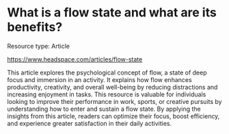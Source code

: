 # What is a flow state and what are its benefits?

Resource type: Article

https://www.headspace.com/articles/flow-state

This article explores the psychological concept of flow, a state of deep focus and immersion in an activity. It explains how flow enhances productivity, creativity, and overall well-being by reducing distractions and increasing enjoyment in tasks. This resource is valuable for individuals looking to improve their performance in work, sports, or creative pursuits by understanding how to enter and sustain a flow state. By applying the insights from this article, readers can optimize their focus, boost efficiency, and experience greater satisfaction in their daily activities.
